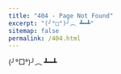 ```yaml
---
title: "404 - Page Not Found"
excerpt: "(╯°□°)╯︵ ┻━┻"
sitemap: false
permalink: /404.html
---
```


(╯°□°)╯︵ ┻━┻

<script>
  var GOOG_FIXURL_LANG = 'en';
  var GOOG_FIXURL_SITE = '{{ site.url }}'
</script>
<script src="https://linkhelp.clients.google.com/tbproxy/lh/wm/fixurl.js">
</script>
